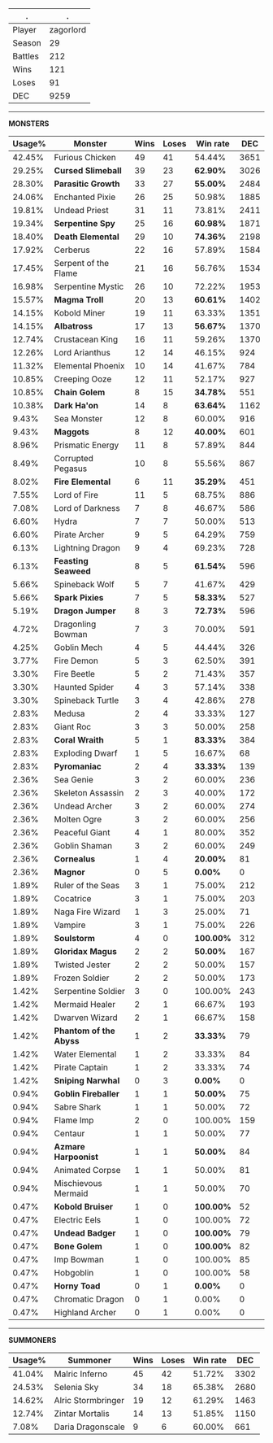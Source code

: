 .|.
|-|-
Player|zagorlord
Season|29
Battles|212
Wins|121
Loses|91
DEC|9259

---
**MONSTERS**

Usage%|Monster|Wins|Loses|Win rate|DEC|
-|-|-|-|-|-|
42.45%|Furious Chicken|49|41|54.44%|3651|
29.25%|**Cursed Slimeball**|39|23|**62.90%**|3026|
28.30%|**Parasitic Growth**|33|27|**55.00%**|2484|
24.06%|Enchanted Pixie|26|25|50.98%|1885|
19.81%|Undead Priest|31|11|73.81%|2411|
19.34%|**Serpentine Spy**|25|16|**60.98%**|1871|
18.40%|**Death Elemental**|29|10|**74.36%**|2198|
17.92%|Cerberus|22|16|57.89%|1584|
17.45%|Serpent of the Flame|21|16|56.76%|1534|
16.98%|Serpentine Mystic|26|10|72.22%|1953|
15.57%|**Magma Troll**|20|13|**60.61%**|1402|
14.15%|Kobold Miner|19|11|63.33%|1351|
14.15%|**Albatross**|17|13|**56.67%**|1370|
12.74%|Crustacean King|16|11|59.26%|1370|
12.26%|Lord Arianthus|12|14|46.15%|924|
11.32%|Elemental Phoenix|10|14|41.67%|784|
10.85%|Creeping Ooze|12|11|52.17%|927|
10.85%|**Chain Golem**|8|15|**34.78%**|551|
10.38%|**Dark Ha'on**|14|8|**63.64%**|1162|
9.43%|Sea Monster|12|8|60.00%|916|
9.43%|**Maggots**|8|12|**40.00%**|601|
8.96%|Prismatic Energy|11|8|57.89%|844|
8.49%|Corrupted Pegasus|10|8|55.56%|867|
8.02%|**Fire Elemental**|6|11|**35.29%**|451|
7.55%|Lord of Fire|11|5|68.75%|886|
7.08%|Lord of Darkness|7|8|46.67%|586|
6.60%|Hydra|7|7|50.00%|513|
6.60%|Pirate Archer|9|5|64.29%|759|
6.13%|Lightning Dragon|9|4|69.23%|728|
6.13%|**Feasting Seaweed**|8|5|**61.54%**|596|
5.66%|Spineback Wolf|5|7|41.67%|429|
5.66%|**Spark Pixies**|7|5|**58.33%**|527|
5.19%|**Dragon Jumper**|8|3|**72.73%**|596|
4.72%|Dragonling Bowman|7|3|70.00%|591|
4.25%|Goblin Mech|4|5|44.44%|326|
3.77%|Fire Demon|5|3|62.50%|391|
3.30%|Fire Beetle|5|2|71.43%|357|
3.30%|Haunted Spider|4|3|57.14%|338|
3.30%|Spineback Turtle|3|4|42.86%|278|
2.83%|Medusa|2|4|33.33%|127|
2.83%|Giant Roc|3|3|50.00%|258|
2.83%|**Coral Wraith**|5|1|**83.33%**|384|
2.83%|Exploding Dwarf|1|5|16.67%|68|
2.83%|**Pyromaniac**|2|4|**33.33%**|139|
2.36%|Sea Genie|3|2|60.00%|236|
2.36%|Skeleton Assassin|2|3|40.00%|172|
2.36%|Undead Archer|3|2|60.00%|274|
2.36%|Molten Ogre|3|2|60.00%|256|
2.36%|Peaceful Giant|4|1|80.00%|352|
2.36%|Goblin Shaman|3|2|60.00%|249|
2.36%|**Cornealus**|1|4|**20.00%**|81|
2.36%|**Magnor**|0|5|**0.00%**|0|
1.89%|Ruler of the Seas|3|1|75.00%|212|
1.89%|Cocatrice|3|1|75.00%|203|
1.89%|Naga Fire Wizard|1|3|25.00%|71|
1.89%|Vampire|3|1|75.00%|226|
1.89%|**Soulstorm**|4|0|**100.00%**|312|
1.89%|**Gloridax Magus**|2|2|**50.00%**|167|
1.89%|Twisted Jester|2|2|50.00%|157|
1.89%|Frozen Soldier|2|2|50.00%|173|
1.42%|Serpentine Soldier|3|0|100.00%|243|
1.42%|Mermaid Healer|2|1|66.67%|193|
1.42%|Dwarven Wizard|2|1|66.67%|158|
1.42%|**Phantom of the Abyss**|1|2|**33.33%**|79|
1.42%|Water Elemental|1|2|33.33%|84|
1.42%|Pirate Captain|1|2|33.33%|74|
1.42%|**Sniping Narwhal**|0|3|**0.00%**|0|
0.94%|**Goblin Fireballer**|1|1|**50.00%**|75|
0.94%|Sabre Shark|1|1|50.00%|72|
0.94%|Flame Imp|2|0|100.00%|159|
0.94%|Centaur|1|1|50.00%|77|
0.94%|**Azmare Harpoonist**|1|1|**50.00%**|84|
0.94%|Animated Corpse|1|1|50.00%|81|
0.94%|Mischievous Mermaid|1|1|50.00%|70|
0.47%|**Kobold Bruiser**|1|0|**100.00%**|52|
0.47%|Electric Eels|1|0|100.00%|72|
0.47%|**Undead Badger**|1|0|**100.00%**|79|
0.47%|**Bone Golem**|1|0|**100.00%**|82|
0.47%|Imp Bowman|1|0|100.00%|85|
0.47%|Hobgoblin|1|0|100.00%|58|
0.47%|**Horny Toad**|0|1|**0.00%**|0|
0.47%|Chromatic Dragon|0|1|0.00%|0|
0.47%|Highland Archer|0|1|0.00%|0|

---
**SUMMONERS**

Usage%|Summoner|Wins|Loses|Win rate|DEC|
-|-|-|-|-|-|
41.04%|Malric Inferno|45|42|51.72%|3302|
24.53%|Selenia Sky|34|18|65.38%|2680|
14.62%|Alric Stormbringer|19|12|61.29%|1463|
12.74%|Zintar Mortalis|14|13|51.85%|1150|
7.08%|Daria Dragonscale|9|6|60.00%|661|

